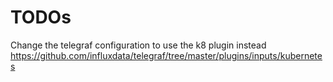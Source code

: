 # TODOs

Change the telegraf configuration to use the k8 plugin instead
https://github.com/influxdata/telegraf/tree/master/plugins/inputs/kubernetes

